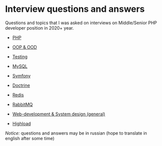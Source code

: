 # Interview questions and answers

Questions and topics that I was asked on interviews on Middle/Senior PHP developer position in 2020+ year.

* [PHP](https://github.com/glaphire/interview_questions_and_answers/tree/main/src/php/list.md)

* [OOP & OOD](https://github.com/glaphire/interview_questions_and_answers/tree/main/src/oop/list.md)

* [Testing](https://github.com/glaphire/interview_questions_and_answers/tree/main/src/testing/list.md)

* [MySQL](https://github.com/glaphire/interview_questions_and_answers/tree/main/src/mysql/list.md)

* [Symfony](https://github.com/glaphire/interview_questions_and_answers/tree/main/src/symfony/list.md)

* [Doctrine](https://github.com/glaphire/interview_questions_and_answers/tree/main/src/doctrine/list.md)

* [Redis](https://github.com/glaphire/interview_questions_and_answers/tree/main/src/redis/list.md)

* [RabbitMQ](https://github.com/glaphire/interview_questions_and_answers/tree/main/src/rabbitmq/list.md)

* [Web-development & System design (general)](https://github.com/glaphire/interview_questions_and_answers/tree/main/src/webDevelopment/list.md)

* [Highload](https://github.com/glaphire/interview_questions_and_answers/tree/main/src/highload/list.md)


*Notice:* questions and answers may be in russian (hope to translate in english after some time)